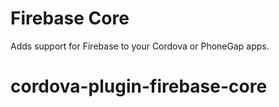 # Firebase Core #
Adds support for Firebase to your Cordova or PhoneGap apps.
# cordova-plugin-firebase-core

